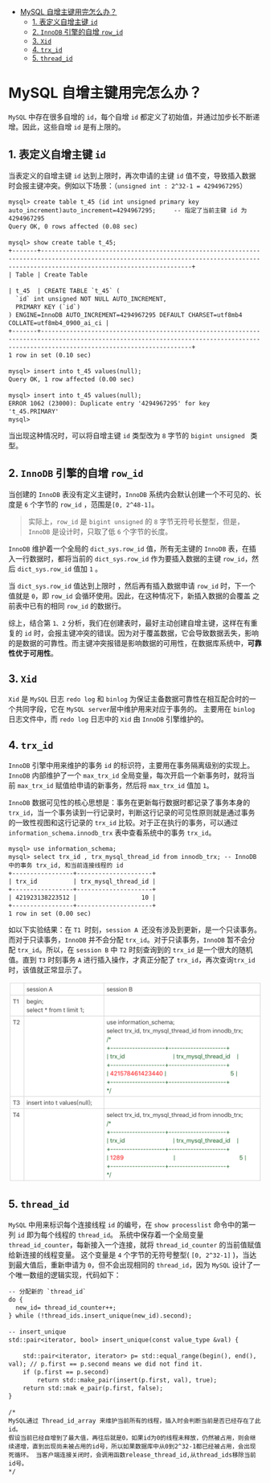 - [MySQL 自增主键用完怎么办？](#mysql-自增主键用完怎么办)
	- [1. 表定义自增主键 `id`](#1-表定义自增主键-id)
	- [2. `InnoDB` 引擎的自增 `row_id`](#2-innodb-引擎的自增-row_id)
	- [3. `Xid`](#3-xid)
	- [4. `trx_id`](#4-trx_id)
	- [5. `thread_id`](#5-thread_id)

# MySQL 自增主键用完怎么办？

`MySQL` 中存在很多自增的 `id`，每个自增 `id` 都定义了初始值，并通过加步长不断递增。因此，这些自增 `id` 是有上限的。

## 1. 表定义自增主键 `id`

当表定义的自增主键 `id` 达到上限时，再次申请的主键 `id` 值不变，导致插入数据时会报主键冲突。例如以下场景：（`unsigned int : 2^32-1 = 4294967295`）

```mysql
mysql> create table t_45 (id int unsigned primary key auto_increment)auto_increment=4294967295;		-- 指定了当前主键 id 为 4294967295
Query OK, 0 rows affected (0.08 sec)

mysql> show create table t_45;
+-------+--------------------------------------------------------------------------------------------------------------------------------------------------------------------------------------+
| Table | Create Table                                                                                                                   

| t_45  | CREATE TABLE `t_45` (
  `id` int unsigned NOT NULL AUTO_INCREMENT,
  PRIMARY KEY (`id`)
) ENGINE=InnoDB AUTO_INCREMENT=4294967295 DEFAULT CHARSET=utf8mb4 COLLATE=utf8mb4_0900_ai_ci |
+-------+--------------------------------------------------------------------------------------------------------------------------------------------------------------------------------------+
1 row in set (0.10 sec)

mysql> insert into t_45 values(null);
Query OK, 1 row affected (0.00 sec)

mysql> insert into t_45 values(null);
ERROR 1062 (23000): Duplicate entry '4294967295' for key 't_45.PRIMARY'
mysql> 

```

当出现这种情况时，可以将自增主键 `id` 类型改为 `8` 字节的 `bigint unsigned ` 类型。

## 2. `InnoDB` 引擎的自增 `row_id`

当创建的 `InnoDB` 表没有定义主键时，`InnoDB` 系统内会默认创建一个不可见的、长度是 `6` 个字节的 `row_id` ，范围是`[0, 2^48-1]`。

> 实际上，`row_id` 是 `bigint unsigned` 的 `8` 字节无符号长整型，但是，`InnoDB` 是设计时，只取了低 `6` 个字节的长度。

`InnoDB` 维护着一个全局的 `dict_sys.row_id` 值，所有无主键的 `InnoDB` 表，在插入一行数据时，都将当前的 `dict_sys.row_id` 作为要插入数据的主键 `row_id`，然后 `dict_sys.row_id` 值加 `1` 。

当 `dict_sys.row_id` 值达到上限时 ，然后再有插入数据申请 `row_id` 时，下一个值就是 `0`，即 `row_id` 会循环使用。因此，在这种情况下，新插入数据的会覆盖 之前表中已有的相同 `row_id` 的数据行。

综上，结合第 `1、2` 分析，我们在创建表时，最好主动创建自增主键，这样在有重复的 `id` 时，会报主键冲突的错误。因为对于覆盖数据，它会导致数据丢失，影响的是数据的可靠性。而主键冲突报错是影响数据的可用性，在数据库系统中，**可靠性优于可用性**。

## 3. `Xid`

`Xid` 是 `MySQL` 日志 `redo log` 和 `binlog` 为保证主备数据可靠性在相互配合时的一个共同字段，它在 `MySQL server`层中维护用来对应于事务的。
主要用在 `binlog` 日志文件中，而 `redo log` 日志中的 `Xid` 由 `InnoDB` 引擎维护的。

## 4. `trx_id`

`InnoDB` 引擎中用来维护的事务 `id` 的标识符，主要用在事务隔离级别的实现上。
`InnoDB` 内部维护了一个 `max_trx_id` 全局变量，每次开启一个新事务时，就将当前 `max_trx_id` 赋值给申请的新事务，然后将 `max_trx_id` 值加 `1`。

`InnoDB` 数据可见性的核心思想是：事务在更新每行数据时都记录了事务本身的 `trx_id`，当一个事务读到一行记录时，判断这行记录的可见性原则就是通过事务的一致性视图和这行记录的 `trx_id` 比较。对于正在执行的事务，可以通过 `information_schema.innodb_trx` 表中查看系统中的事务 `trx_id`。

```mysql
mysql> use information_schema;
mysql> select trx_id , trx_mysql_thread_id from innodb_trx;	-- InnoDB 中的事务 trx_id, 和当前连接线程的 id
+-----------------+---------------------+
| trx_id          | trx_mysql_thread_id |
+-----------------+---------------------+
| 421923138223512 |                  10 |
+-----------------+---------------------+
1 row in set (0.00 sec)

```

如以下实验结果：在 `T1 `时刻，`session A `还没有涉及到更新，是一个只读事务。而对于只读事务，`InnoDB` 并不会分配 `trx_id`。对于只读事务，`InnoDB` 暂不会分配 `trx_id`。所以，在 `session B` 中 `T2` 时刻查询到的 `trx_id` 是一个很大的随机值。直到 `T3` 时刻事务 `A` 进行插入操作，才真正分配了 `trx_id`，再次查询`trx_id` 时，该值就正常显示了。

![](./pictures/45_1.webp)



## 5. `thread_id`

`MySQL` 中用来标识每个连接线程 `id` 的编号，在 `show processlist` 命令中的第一列 `id` 即为每个线程的 `thread_id`。
系统中保存着一个全局变量 `thread_id_counter`，每新接入一个连接，就将 `thread_id_counter` 的当前值赋值给新连接的线程变量。
这个变量是 `4` 个字节的无符号整型( `[0, 2^32-1]` )，当达到最大值后，重新申请为 `0`，但不会出现相同的 `thread_id`，因为 `MySQL` 设计了一个唯一数组的逻辑实现，代码如下：

```mysql
-- 分配新的 `thread_id` 
do {
  new_id= thread_id_counter++;
} while (!thread_ids.insert_unique(new_id).second);

-- insert_unique
std::pair<iterator, bool> insert_unique(const value_type &val) { 
	
	std::pair<iterator, iterator> p= std::equal_range(begin(), end(), val); // p.first == p.second means we did not find it. 
	if (p.first == p.second) 
		return std::make_pair(insert(p.first, val), true); 
	return std::mak e_pair(p.first, false); 
} 

/*
MySQL通过 Thread_id_array 来维护当前所有的线程，插入时会判断当前是否已经存在了此id。
假设当前已经自增到了最大值，再往后就是0，如果id为0的线程未释放，仍然被占用，则会继续递增，直到出现尚未被占用的id号，所以如果数据库中从0到2^32-1都已经被占用，会出现死循环。 当客户端连接关闭时，会调用函数release_thread_id,从thread_ids移除当前id号。
*/
```

